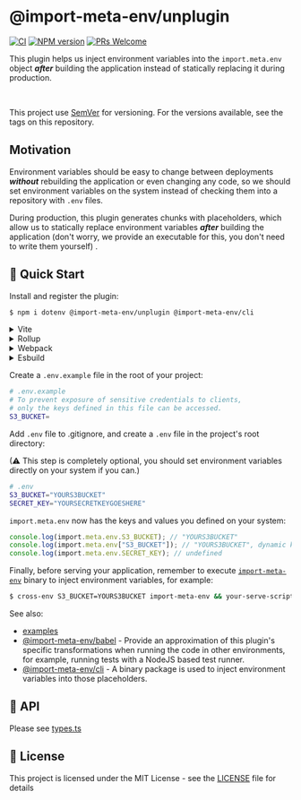 # @import-meta-env/unplugin

[![CI](https://github.com/iendeavor/import-meta-env/actions/workflows/ci.yml/badge.svg?branch=main)](https://github.com/iendeavor/import-meta-env/actions/workflows/ci.yml)
[![NPM version](https://img.shields.io/npm/v/@import-meta-env/unplugin.svg)](https://www.npmjs.com/package/@import-meta-env/unplugin)
[![PRs Welcome](https://img.shields.io/badge/PRs-Welcome-brightgreen.svg?style=flat-square)](http://makeapullrequest.com)

This plugin helps us inject environment variables into the `import.meta.env` object **_after_** building the application instead of statically replacing it during production.

<br>

This project use [SemVer](https://semver.org/) for versioning. For the versions available, see the tags on this repository.

## Motivation

Environment variables should be easy to change between deployments **_without_** rebuilding the application or even changing any code, so we should set environment variables on the system instead of checking them into a repository with `.env` files.

During production, this plugin generates chunks with placeholders, which allow us to statically replace environment variables **_after_** building the application (don't worry, we provide an executable for this, you don't need to write them yourself) .

## 🚀 Quick Start

Install and register the plugin:

```sh
$ npm i dotenv @import-meta-env/unplugin @import-meta-env/cli
```

<details>
<summary>Vite</summary>

```ts
// vite.config.ts
import ImportMetaEnvPlugin from "./@import-meta-env/unplugin";

export default {
  plugins: [
    ImportMetaEnvPlugin.vite({
      /* options */
    }),
  ],
};
```

</details>

<details>
<summary>Rollup</summary>

```js
// rollup.config.js
import ImportMetaEnvPlugin from "./@import-meta-env/unplugin";

export default {
  plugins: [
    ImportMetaEnvPlugin.rollup({
      /* options */
    }),
  ],
};
```

</details>

<details>
<summary>Webpack</summary>

```js
// webpack.config.js
module.exports = {
  plugins: [
    require("./@import-meta-env/unplugin").webpack({
      /* options */
    }),
  ],
};
```

</details>

<details>
<summary>Esbuild</summary>

```js
// esbuild.config.js
import { build } from "esbuild";

build({
  plugins: [
    require("./@import-meta-env/unplugin").esbuild({
      /* options */
    }),
  ],
});
```

</details>

Create a `.env.example` file in the root of your project:

```sh
# .env.example
# To prevent exposure of sensitive credentials to clients,
# only the keys defined in this file can be accessed.
S3_BUCKET=
```

Add `.env` file to .gitignore, and create a `.env` file in the project's root directory:

(⚠ This step is completely optional, you should set environment variables directly on your system if you can.)

```sh
# .env
S3_BUCKET="YOURS3BUCKET"
SECRET_KEY="YOURSECRETKEYGOESHERE"
```

`import.meta.env` now has the keys and values you defined on your system:

```ts
console.log(import.meta.env.S3_BUCKET); // "YOURS3BUCKET"
console.log(import.meta.env["S3_BUCKET"]); // "YOURS3BUCKET", dynamic key also works
console.log(import.meta.env.SECRET_KEY); // undefined
```

Finally, before serving your application, remember to execute [`import-meta-env`](https://github.com/iendeavor/import-meta-env/tree/main/packages/cli#readme) binary to inject environment variables, for example:

```sh
$ cross-env S3_BUCKET=YOURS3BUCKET import-meta-env && your-serve-script
```

See also:

- [examples](./examples)
- [@import-meta-env/babel](https://github.com/iendeavor/import-meta-env/tree/main/packages/babel) - Provide an approximation of this plugin's specific transformations when running the code in other environments, for example, running tests with a NodeJS based test runner.
- [@import-meta-env/cli](https://github.com/iendeavor/import-meta-env/tree/main/packages/cli) - A binary package is used to inject environment variables into those placeholders.

## 📖 API

Please see [types.ts](./src/types.ts)

## 📝 License

This project is licensed under the MIT License - see the [LICENSE](./LICENSE) file for details
